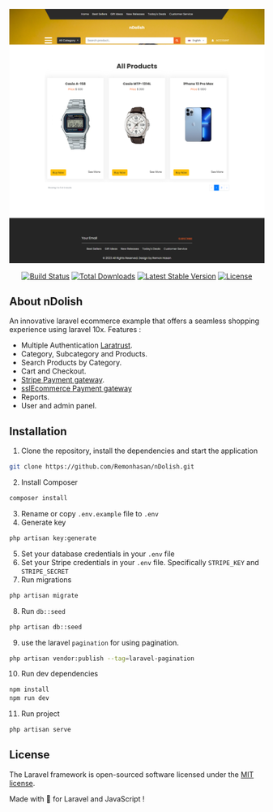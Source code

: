 ![nDolish](ndolish.png)

<p align="center">
<a href="https://github.com/laravel/framework/actions"><img src="https://github.com/laravel/framework/workflows/tests/badge.svg" alt="Build Status"></a>
<a href="https://packagist.org/packages/laravel/framework"><img src="https://img.shields.io/packagist/dt/laravel/framework" alt="Total Downloads"></a>
<a href="https://packagist.org/packages/laravel/framework"><img src="https://img.shields.io/packagist/v/laravel/framework" alt="Latest Stable Version"></a>
<a href="https://packagist.org/packages/laravel/framework"><img src="https://img.shields.io/packagist/l/laravel/framework" alt="License"></a>
</p>

## About nDolish

An innovative laravel ecommerce example that offers a seamless shopping experience using laravel 10x. Features : 

- Multiple Authentication [Laratrust](https://laratrust.santigarcor.me/docs/8.x/).
- Category, Subcategory and Products.
- Search Products by Category.
- Cart and Checkout.
- [Stripe Payment gateway](https://stripe.com/).
- [sslEcommerce Payment gateway](https://sslcommerz.com/)
- Reports.
- User and admin panel.

## Installation

1. Clone the repository, install the dependencies and start the application

```bash
git clone https://github.com/Remonhasan/nDolish.git
```
2. Install Composer

```bash
composer install
```
3. Rename or copy `.env.example` file to `.env`
4. Generate key

```bash
php artisan key:generate
```

5. Set your database credentials in your `.env` file
6. Set your Stripe credentials in your `.env` file. Specifically `STRIPE_KEY` and `STRIPE_SECRET`
7. Run migrations

```bash
php artisan migrate
```

8. Run `db::seed` 

```bash
php artisan db::seed 
```

9. use the laravel `pagination` for using pagination.

```bash
php artisan vendor:publish --tag=laravel-pagination
```

10. Run dev dependencies 

```bash
npm install 
npm run dev
```

11. Run project

```bash
php artisan serve
```

## License

The Laravel framework is open-sourced software licensed under the [MIT license](https://opensource.org/licenses/MIT).

Made with 💙 for Laravel and JavaScript !
